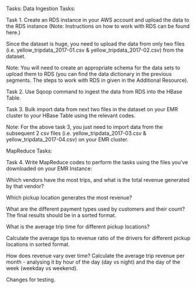 Tasks:
Data Ingestion Tasks:

Task 1. Create an RDS instance in your AWS account and upload the data to the RDS instance (Note: Instructions on how to work with RDS can be found here.)

Since the dataset is huge, you need to upload the data from only two files (i.e. yellow_tripdata_2017-01.csv & yellow_tripdata_2017-02.csv) from the dataset.

Note: You will need to create an appropriate schema for the data sets to upload them to RDS (you can find the data dictionary in the previous segments. The steps to work with RDS in given in the Additional Resource).

 

Task 2. Use Sqoop command to ingest the data from RDS into the HBase Table.

 

Task 3. Bulk import data from next two files in the dataset on your EMR cluster to your HBase Table using the relevant codes.

Note: For the above task 3, you just need to import data from the subsequent 2 csv files (i.e. yellow_tripdata_2017-03.csv & yellow_tripdata_2017-04.csv) on your EMR cluster.

 

MapReduce Tasks:

Task 4. Write MapReduce codes to perform the tasks using the files you’ve downloaded on your EMR Instance:

Which vendors have the most trips, and what is the total revenue generated by that vendor?
 
Which pickup location generates the most revenue? 
 
What are the different payment types used by customers and their count? The final results should be in a sorted format.
 
What is the average trip time for different pickup locations?
 
Calculate the average tips to revenue ratio of the drivers for different pickup locations in sorted format.
 
How does revenue vary over time? Calculate the average trip revenue per month - analysing it by hour of the day (day vs night) and the day of the week (weekday vs weekend).

Changes for testing.
